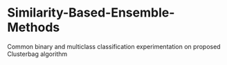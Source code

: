 # Similarity-Based-Ensemble-Methods
Common binary and multiclass classification experimentation on proposed Clusterbag algorithm
